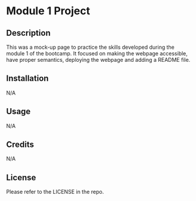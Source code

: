 # Module 1 Project

## Description

This was a mock-up page to practice the skills developed during the module 1 of the bootcamp. It focused on making the webpage accessible, have proper semantics, deploying the webpage and adding a README file.

## Installation

N/A

## Usage

N/A

## Credits

N/A

## License

Please refer to the LICENSE in the repo.